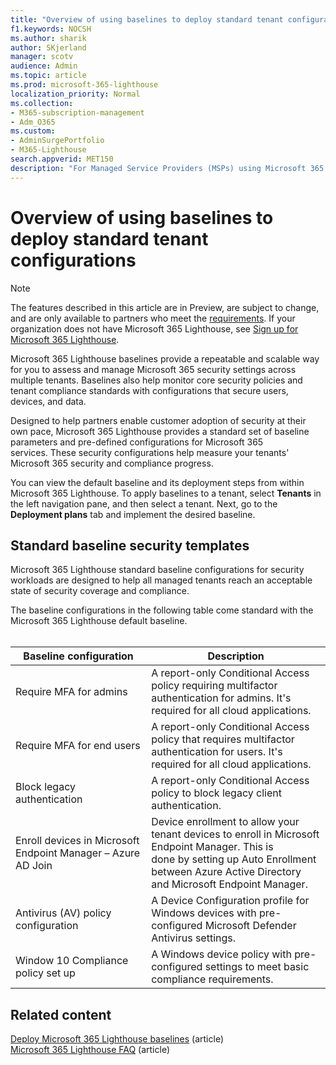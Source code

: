 ```yaml
---
title: "Overview of using baselines to deploy standard tenant configurations"
f1.keywords: NOCSH
ms.author: sharik
author: SKjerland
manager: scotv
audience: Admin
ms.topic: article
ms.prod: microsoft-365-lighthouse
localization_priority: Normal
ms.collection:
- M365-subscription-management
- Adm_O365
ms.custom:
- AdminSurgePortfolio
- M365-Lighthouse                         
search.appverid: MET150
description: "For Managed Service Providers (MSPs) using Microsoft 365 Lighthouse, learn about using baselines to deploy standard tenant configurations."
---
```


# Overview of using baselines to deploy standard tenant configurations 

> [!NOTE]
> The features described in this article are in Preview, are subject to change, and are only available to partners who meet the [requirements](m365-lighthouse-requirements.md). If your organization does not have Microsoft 365 Lighthouse, see [Sign up for Microsoft 365 Lighthouse](m365-lighthouse-sign-up.md).

Microsoft 365 Lighthouse baselines provide a repeatable and scalable way for you to assess and manage Microsoft 365 security settings across multiple tenants. Baselines also help monitor core security policies and tenant compliance standards with configurations that secure users, devices, and data.

Designed to help partners enable customer adoption of security at their own pace, Microsoft 365 Lighthouse provides a standard set of baseline parameters and pre-defined configurations for Microsoft 365 services. These security configurations help measure your tenants' Microsoft 365 security and compliance progress.

You can view the default baseline and its deployment steps from within Microsoft 365 Lighthouse. To apply baselines to a tenant, select **Tenants** in the left navigation pane, and then select a tenant. Next, go to the **Deployment plans** tab and implement the desired baseline.

## Standard baseline security templates

Microsoft 365 Lighthouse standard baseline configurations for security workloads are designed to help all managed tenants reach an acceptable state of security coverage and compliance.

The baseline configurations in the following table come standard with the Microsoft 365 Lighthouse default baseline.<br><br>

| Baseline configuration | Description |
|--|--|
| Require MFA for admins | A report-only Conditional Access policy requiring multifactor authentication for admins. It's required for all cloud applications. |
| Require MFA for end users | A report-only Conditional Access policy that requires multifactor authentication for users. It's required for all cloud applications. |
| Block legacy authentication | A report-only Conditional Access policy to block legacy client authentication. |
| Enroll devices in Microsoft Endpoint Manager – Azure AD Join | Device enrollment to allow your tenant devices to enroll in Microsoft Endpoint Manager. This is done by setting up Auto Enrollment between Azure Active Directory and Microsoft Endpoint Manager. |
| Antivirus (AV) policy configuration | A Device Configuration profile for Windows devices with pre-configured Microsoft Defender Antivirus settings. |
| Window 10 Compliance policy set up | A Windows device policy with pre-configured settings to meet basic compliance requirements. |

## Related content

[Deploy Microsoft 365 Lighthouse baselines](m365-lighthouse-deploy-baselines.md) (article)\
[Microsoft 365 Lighthouse FAQ](m365-lighthouse-faq.yml) (article)
